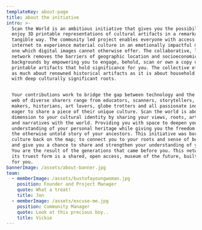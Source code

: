 ```yaml
---
templateKey: about-page
title: about the initiative
intro: >-
  Scan the World is an ambitious initiative that gives you the possibility to
  enjoy 3D printable representations of cultural artifacts in a remarkably
  tangible way. The community led project enables everyone with access to the
  internet to experience material culture in an emotionally impactful manner,
  one which digital images cannot otherwise offer. The collaborative, living
  network removes the barriers of geographic location and socioeconomic
  backgrounds by empowering you to engage, behold, scan or own a copy of 3d
  printable artifacts that hold significance for you. The collective effort is
  as much about renowned historical artifacts as it is about household antiques
  with deep culturally significant roots.


  Your contributions work to bridge the gap between technology and the arts. The
  web of diverse sharers range from educators, scanners, storytellers, artists,
  makers, historians, art lovers, globe trotters and all passionate individuals,
  eager to share a piece of their unique culture. Scan the world is about adding
  dimension to your cultural identity by sharing your views, roots, artifacts
  and narratives with the world. Providing you with space to deepen your
  understanding of your personal heritage while giving you the freedom to enrich
  the otherwise untold story of your ancestors. This initiative was born to put
  culture back on the map; to connect you to your roots and sense of belonging,
  and give you a chance to share and strengthen your understanding of yourself.
  You are the result of the generations that came before you. This network in
  its truest form is a shared, open access, museum of the future, built by and
  for you.
bannerImage: /assets/about-banner.jpg
team:
  - memberImage: /assets/bustofayoungwoman.jpg
    position: Founder and Project Manager
    quote: What a treat!
    title: Jon
  - memberImage: /assets/excuse-me.jpg
    position: Community Manager
    quote: Look at this precious boy..
    title: Vickie
---
```



